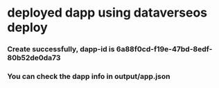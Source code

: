 

# deployed dapp using dataverseos deploy

###  Create successfully, dapp-id is 6a88f0cd-f19e-47bd-8edf-80b52de0da73
###  You can check the dapp info in output/app.json
